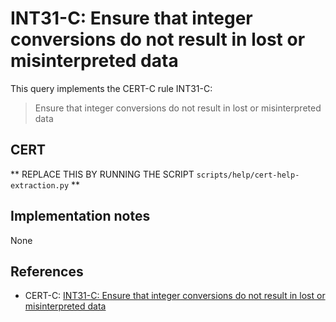 # INT31-C: Ensure that integer conversions do not result in lost or misinterpreted data

This query implements the CERT-C rule INT31-C:

> Ensure that integer conversions do not result in lost or misinterpreted data
## CERT

** REPLACE THIS BY RUNNING THE SCRIPT `scripts/help/cert-help-extraction.py` **

## Implementation notes

None

## References

* CERT-C: [INT31-C: Ensure that integer conversions do not result in lost or misinterpreted data](https://wiki.sei.cmu.edu/confluence/display/c)
